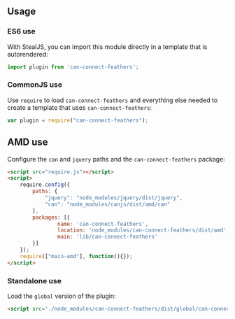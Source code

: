 ## Usage

### ES6 use

With StealJS, you can import this module directly in a template that is autorendered:

```js
import plugin from 'can-connect-feathers';
```

### CommonJS use

Use `require` to load `can-connect-feathers` and everything else
needed to create a template that uses `can-connect-feathers`:

```js
var plugin = require("can-connect-feathers");
```

## AMD use

Configure the `can` and `jquery` paths and the `can-connect-feathers` package:

```html
<script src="require.js"></script>
<script>
	require.config({
	    paths: {
	        "jquery": "node_modules/jquery/dist/jquery",
	        "can": "node_modules/canjs/dist/amd/can"
	    },
	    packages: [{
		    	name: 'can-connect-feathers',
		    	location: 'node_modules/can-connect-feathers/dist/amd',
		    	main: 'lib/can-connect-feathers'
	    }]
	});
	require(["main-amd"], function(){});
</script>
```

### Standalone use

Load the `global` version of the plugin:

```html
<script src='./node_modules/can-connect-feathers/dist/global/can-connect-feathers.js'></script>
```
